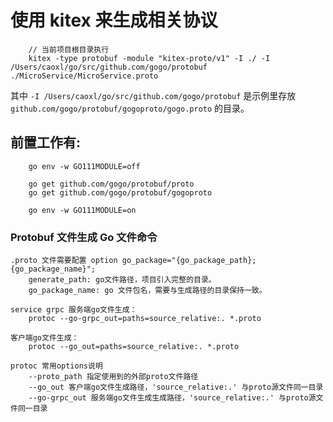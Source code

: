 # 使用 kitex 来生成相关协议

```
    // 当前项目根目录执行
    kitex -type protobuf -module "kitex-proto/v1" -I ./ -I /Users/caoxl/go/src/github.com/gogo/protobuf ./MicroService/MicroService.proto 
```

其中 `-I /Users/caoxl/go/src/github.com/gogo/protobuf` 是示例里存放 `github.com/gogo/protobuf/gogoproto/gogo.proto` 的目录。

## 前置工作有:

```
    go env -w GO111MODULE=off
    
    go get github.com/gogo/protobuf/proto
    go get github.com/gogo/protobuf/gogoproto
    
    go env -w GO111MODULE=on
```

### Protobuf 文件生成 Go 文件命令

```
.proto 文件需要配置 option go_package="{go_package_path};{go_package_name}";
    generate_path: go文件路径，项目引入完整的目录。
    go_package_name: go 文件包名，需要与生成路径的目录保持一致。
    
service grpc 服务端go文件生成：
    protoc --go-grpc_out=paths=source_relative:. *.proto
    
客户端go文件生成：
    protoc --go_out=paths=source_relative:. *.proto
    
protoc 常用options说明
    --proto_path 指定使用到的外部proto文件路径
    --go_out 客户端go文件生成路径，'source_relative:.' 与proto源文件同一目录
    --go-grpc_out 服务端go文件生成生成路径，'source_relative:.' 与proto源文件同一目录
```